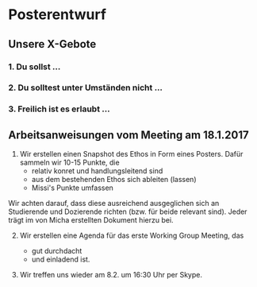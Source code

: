 # Posterentwurf

## Unsere X-Gebote

### 1. Du sollst ...

### 2. Du solltest unter Umständen nicht ...

### 3. Freilich ist es erlaubt ...

## Arbeitsanweisungen vom Meeting am 18.1.2017

1. Wir erstellen einen Snapshot des Ethos in Form eines Posters. 
Dafür sammeln wir 10-15 Punkte, die 
   - relativ konret und handlungsleitend sind
   - aus dem bestehenden Ethos sich ableiten (lassen)
   - Missi's Punkte umfassen
  
Wir achten darauf, dass diese ausreichend ausgeglichen sich an Studierende und Dozierende richten (bzw. für beide relevant sind). 
Jeder trägt im von Micha erstellten Dokument hierzu bei. 

2. Wir erstellen eine Agenda für das erste Working Group Meeting, das
   - gut durchdacht
   - und einladend ist. 

3. Wir treffen uns wieder am 8.2. um 16:30 Uhr per Skype.
